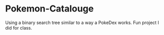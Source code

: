 # Pokemon-Catalouge
Using a binary search tree similar to a way a PokeDex works. Fun project I did for class.
